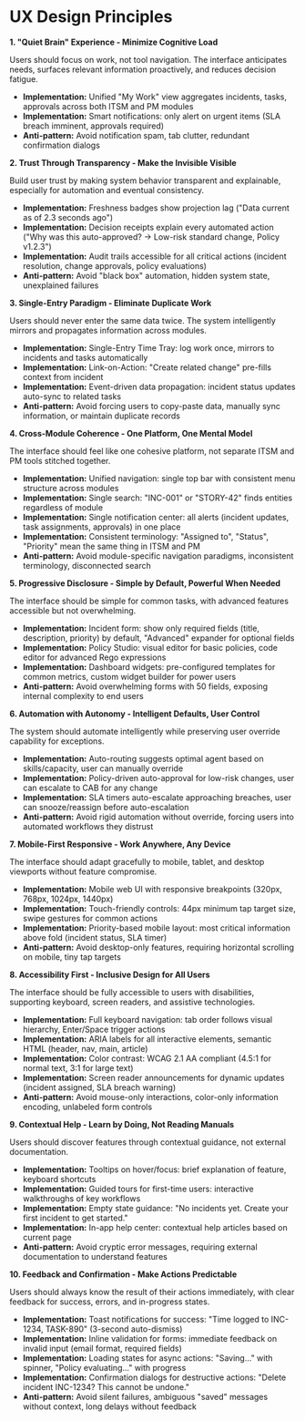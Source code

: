 # UX Design Principles

**1. "Quiet Brain" Experience - Minimize Cognitive Load**

Users should focus on work, not tool navigation. The interface anticipates needs, surfaces relevant information proactively, and reduces decision fatigue.

- **Implementation:** Unified "My Work" view aggregates incidents, tasks, approvals across both ITSM and PM modules
- **Implementation:** Smart notifications: only alert on urgent items (SLA breach imminent, approvals required)
- **Anti-pattern:** Avoid notification spam, tab clutter, redundant confirmation dialogs

**2. Trust Through Transparency - Make the Invisible Visible**

Build user trust by making system behavior transparent and explainable, especially for automation and eventual consistency.

- **Implementation:** Freshness badges show projection lag ("Data current as of 2.3 seconds ago")
- **Implementation:** Decision receipts explain every automated action ("Why was this auto-approved? → Low-risk standard change, Policy v1.2.3")
- **Implementation:** Audit trails accessible for all critical actions (incident resolution, change approvals, policy evaluations)
- **Anti-pattern:** Avoid "black box" automation, hidden system state, unexplained failures

**3. Single-Entry Paradigm - Eliminate Duplicate Work**

Users should never enter the same data twice. The system intelligently mirrors and propagates information across modules.

- **Implementation:** Single-Entry Time Tray: log work once, mirrors to incidents and tasks automatically
- **Implementation:** Link-on-Action: "Create related change" pre-fills context from incident
- **Implementation:** Event-driven data propagation: incident status updates auto-sync to related tasks
- **Anti-pattern:** Avoid forcing users to copy-paste data, manually sync information, or maintain duplicate records

**4. Cross-Module Coherence - One Platform, One Mental Model**

The interface should feel like one cohesive platform, not separate ITSM and PM tools stitched together.

- **Implementation:** Unified navigation: single top bar with consistent menu structure across modules
- **Implementation:** Single search: "INC-001" or "STORY-42" finds entities regardless of module
- **Implementation:** Single notification center: all alerts (incident updates, task assignments, approvals) in one place
- **Implementation:** Consistent terminology: "Assigned to", "Status", "Priority" mean the same thing in ITSM and PM
- **Anti-pattern:** Avoid module-specific navigation paradigms, inconsistent terminology, disconnected search

**5. Progressive Disclosure - Simple by Default, Powerful When Needed**

The interface should be simple for common tasks, with advanced features accessible but not overwhelming.

- **Implementation:** Incident form: show only required fields (title, description, priority) by default, "Advanced" expander for optional fields
- **Implementation:** Policy Studio: visual editor for basic policies, code editor for advanced Rego expressions
- **Implementation:** Dashboard widgets: pre-configured templates for common metrics, custom widget builder for power users
- **Anti-pattern:** Avoid overwhelming forms with 50 fields, exposing internal complexity to end users

**6. Automation with Autonomy - Intelligent Defaults, User Control**

The system should automate intelligently while preserving user override capability for exceptions.

- **Implementation:** Auto-routing suggests optimal agent based on skills/capacity, user can manually override
- **Implementation:** Policy-driven auto-approval for low-risk changes, user can escalate to CAB for any change
- **Implementation:** SLA timers auto-escalate approaching breaches, user can snooze/reassign before auto-escalation
- **Anti-pattern:** Avoid rigid automation without override, forcing users into automated workflows they distrust

**7. Mobile-First Responsive - Work Anywhere, Any Device**

The interface should adapt gracefully to mobile, tablet, and desktop viewports without feature compromise.

- **Implementation:** Mobile web UI with responsive breakpoints (320px, 768px, 1024px, 1440px)
- **Implementation:** Touch-friendly controls: 44px minimum tap target size, swipe gestures for common actions
- **Implementation:** Priority-based mobile layout: most critical information above fold (incident status, SLA timer)
- **Anti-pattern:** Avoid desktop-only features, requiring horizontal scrolling on mobile, tiny tap targets

**8. Accessibility First - Inclusive Design for All Users**

The interface should be fully accessible to users with disabilities, supporting keyboard, screen readers, and assistive technologies.

- **Implementation:** Full keyboard navigation: tab order follows visual hierarchy, Enter/Space trigger actions
- **Implementation:** ARIA labels for all interactive elements, semantic HTML (header, nav, main, article)
- **Implementation:** Color contrast: WCAG 2.1 AA compliant (4.5:1 for normal text, 3:1 for large text)
- **Implementation:** Screen reader announcements for dynamic updates (incident assigned, SLA breach warning)
- **Anti-pattern:** Avoid mouse-only interactions, color-only information encoding, unlabeled form controls

**9. Contextual Help - Learn by Doing, Not Reading Manuals**

Users should discover features through contextual guidance, not external documentation.

- **Implementation:** Tooltips on hover/focus: brief explanation of feature, keyboard shortcuts
- **Implementation:** Guided tours for first-time users: interactive walkthroughs of key workflows
- **Implementation:** Empty state guidance: "No incidents yet. Create your first incident to get started."
- **Implementation:** In-app help center: contextual help articles based on current page
- **Anti-pattern:** Avoid cryptic error messages, requiring external documentation to understand features

**10. Feedback and Confirmation - Make Actions Predictable**

Users should always know the result of their actions immediately, with clear feedback for success, errors, and in-progress states.

- **Implementation:** Toast notifications for success: "Time logged to INC-1234, TASK-890" (3-second auto-dismiss)
- **Implementation:** Inline validation for forms: immediate feedback on invalid input (email format, required fields)
- **Implementation:** Loading states for async actions: "Saving..." with spinner, "Policy evaluating..." with progress
- **Implementation:** Confirmation dialogs for destructive actions: "Delete incident INC-1234? This cannot be undone."
- **Anti-pattern:** Avoid silent failures, ambiguous "saved" messages without context, long delays without feedback
